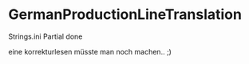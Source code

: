 # GermanProductionLineTranslation

Strings.ini Partial done

eine korrekturlesen müsste man noch machen.. ;) 
